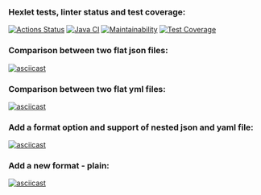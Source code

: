 ### Hexlet tests, linter status and test coverage:
[![Actions Status](https://github.com/SickJoke282/java-project-71/workflows/hexlet-check/badge.svg)](https://github.com/SickJoke282/java-project-71/actions)
[![Java CI](https://github.com/SickJoke282/java-project-71/actions/workflows/main.yml/badge.svg)](https://github.com/SickJoke282/java-project-71/actions/workflows/main.yml)
[![Maintainability](https://api.codeclimate.com/v1/badges/95aa446db55fcaff6646/maintainability)](https://codeclimate.com/github/SickJoke282/java-project-71/maintainability)
[![Test Coverage](https://api.codeclimate.com/v1/badges/95aa446db55fcaff6646/test_coverage)](https://codeclimate.com/github/SickJoke282/java-project-71/test_coverage)
### Comparison between two flat json files:
[![asciicast](https://asciinema.org/a/6WVRQmb8pkw9YqqSLBYLFI9So.svg)](https://asciinema.org/a/6WVRQmb8pkw9YqqSLBYLFI9So)
### Comparison between two flat yml files:
[![asciicast](https://asciinema.org/a/HdY131Q6ueSCzGRbx8yMXGnVR.svg)](https://asciinema.org/a/HdY131Q6ueSCzGRbx8yMXGnVR)
### Add a format option and support of nested json and yaml file:
[![asciicast](https://asciinema.org/a/AJfP43EZYKrN0DV9i6mr6LBVz.svg)](https://asciinema.org/a/AJfP43EZYKrN0DV9i6mr6LBVz)
### Add a new format - plain:
[![asciicast](https://asciinema.org/a/OB2lmqNR2j4dTU1Vl8o7sNzk3.svg)](https://asciinema.org/a/OB2lmqNR2j4dTU1Vl8o7sNzk3)
